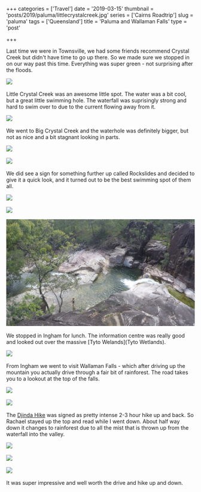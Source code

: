+++
categories = ['Travel']
date = '2019-03-15'
thumbnail = 'posts/2019/paluma/littlecrystalcreek.jpg'
series = ['Cairns Roadtrip']
slug = 'paluma'
tags = ['Queensland']
title = 'Paluma and Wallaman Falls'
type = 'post'

+++

Last time we were in Townsville, we had some friends recommend Crystal Creek but didn't have time to go up there. So we made sure we stopped in on our way past this time. Everything was super green - not surprising after the floods.

![](paluma.jpg)

Little Crystal Creek was an awesome little spot. The water was a bit cool, but a great little swimming hole. The waterfall was suprisingly strong and hard to swim over to due to the current flowing away from it.

![](littlecrystalcreek.jpg)

We went to Big Crystal Creek and the waterhole was definitely bigger, but not as nice and a bit stagnant looking in parts.

![](bigcrystalcreek1.jpg)

![](bigcrystalcreek2.jpg)

We did see a sign for something further up called Rockslides and decided to give it a quick look, and it turned out to be the best swimming spot of them all.

![](rockslides1.jpg)

![](rockslides2.jpg)

![](rockslides3.jpg)

We stopped in Ingham for lunch. The information centre was really good and looked out over the massive [Tyto Welands](Tyto Wetlands).

![](wetlands.jpg)

From Ingham we went to visit Wallaman Falls - which after driving up the mountain you actually drive through a fair bit of rainforest. The road takes you to a lookout at the top of the falls.

![](wallaman-falls1.jpg)

![](wallaman-falls2.jpg)

The [Djinda Hike](https://www.strava.com/activities/2214274453) was signed as pretty intense 2-3 hour hike up and back. So Rachael stayed up the top and read while I went down. About half way down it changes to rainforest due to all the mist that is thrown up from the waterfall into the valley.

![](wallaman-falls3.jpg)

![](wallaman-falls4.jpg)

![](wallaman-falls6.jpg)

It was super impressive and well worth the drive and hike up and down.
